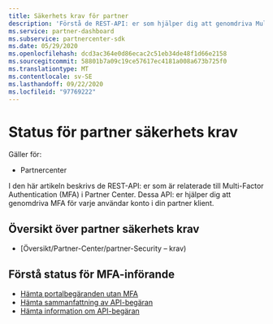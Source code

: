 ```yaml
---
title: Säkerhets krav för partner
description: 'Förstå de REST-API: er som hjälper dig att genomdriva Multi-Factor Authentication för din partner klient.'
ms.service: partner-dashboard
ms.subservice: partnercenter-sdk
ms.date: 05/29/2020
ms.openlocfilehash: dcd3ac364e0d86ecac2c51eb34de48f1d66e2158
ms.sourcegitcommit: 58801b7a09c19ce57617ec4181a008a673b725f0
ms.translationtype: MT
ms.contentlocale: sv-SE
ms.lasthandoff: 09/22/2020
ms.locfileid: "97769222"
---
```

# <a name="partner-security-requirements-status"></a>Status för partner säkerhets krav

Gäller för:

- Partnercenter

I den här artikeln beskrivs de REST-API: er som är relaterade till Multi-Factor Authentication (MFA) i Partner Center. Dessa API: er hjälper dig att genomdriva MFA för varje användar konto i din partner klient. 

## <a name="partner-security-requirements-overview"></a>Översikt över partner säkerhets krav

- [Översikt/Partner-Center/partner-Security – krav)

## <a name="understand-mfa-adoption-status"></a>Förstå status för MFA-införande

- [Hämta portalbegäranden utan MFA](get-portal-requests-without-mfa.md)
- [Hämta sammanfattning av API-begäran](get-api-request-summary.md)
- [Hämta information om API-begäran](get-api-request-details.md)
